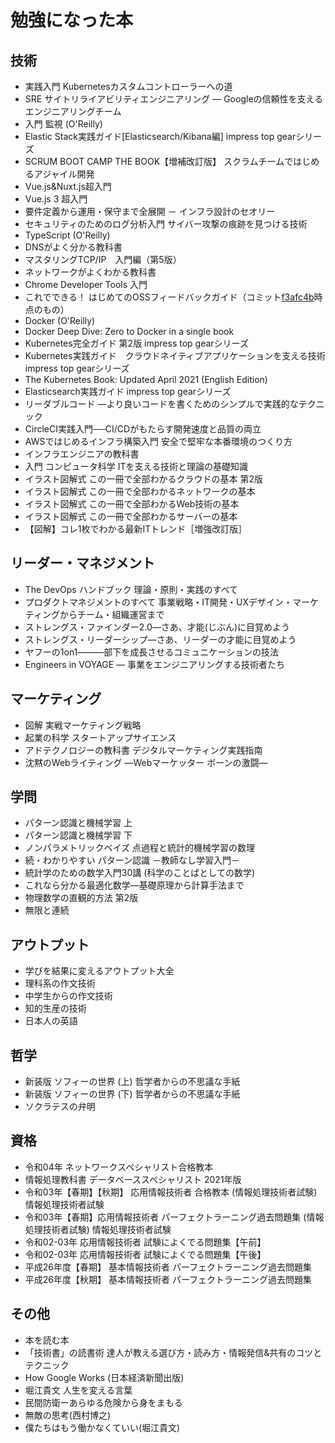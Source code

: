 # 勉強になった本

## 技術
* 実践入門 Kubernetesカスタムコントローラーへの道
* SRE サイトリライアビリティエンジニアリング ― Googleの信頼性を支えるエンジニアリングチーム
* 入門 監視 (O'Reilly)
* Elastic Stack実践ガイド[Elasticsearch/Kibana編] impress top gearシリーズ
* SCRUM BOOT CAMP THE BOOK【増補改訂版】 スクラムチームではじめるアジャイル開発
* Vue.js&Nuxt.js超入門
* Vue.js 3 超入門
* 要件定義から運用・保守まで全展開 － インフラ設計のセオリー
* セキュリティのためのログ分析入門 サイバー攻撃の痕跡を見つける技術
* TypeScript (O'Reilly)
* DNSがよく分かる教科書
* マスタリングTCP/IP　入門編（第5版）
* ネットワークがよくわかる教科書
* Chrome Developer Tools 入門
* これでできる！ はじめてのOSSフィードバックガイド（コミット[f3afc4b](https://github.com/oss-gate/first-feedback-guidebook/commit/f3afc4b10b72146129299b034b3ceb8142cfbf26)時点のもの）
* Docker (O'Reilly)
* Docker Deep Dive: Zero to Docker in a single book
* Kubernetes完全ガイド 第2版 impress top gearシリーズ
* Kubernetes実践ガイド　クラウドネイティブアプリケーションを支える技術 impress top gearシリーズ
* The Kubernetes Book: Updated April 2021 (English Edition)
* Elasticsearch実践ガイド impress top gearシリーズ
* リーダブルコード ―より良いコードを書くためのシンプルで実践的なテクニック
* CircleCI実践入門──CI/CDがもたらす開発速度と品質の両立
* AWSではじめるインフラ構築入門 安全で堅牢な本番環境のつくり方
* インフラエンジニアの教科書
* 入門 コンピュータ科学 ITを支える技術と理論の基礎知識
* イラスト図解式 この一冊で全部わかるクラウドの基本 第2版
* イラスト図解式 この一冊で全部わかるネットワークの基本
* イラスト図解式 この一冊で全部わかるWeb技術の基本
* イラスト図解式 この一冊で全部わかるサーバーの基本
* 【図解】コレ1枚でわかる最新ITトレンド［増強改訂版］

## リーダー・マネジメント
* The DevOps ハンドブック 理論・原則・実践のすべて
* プロダクトマネジメントのすべて 事業戦略・IT開発・UXデザイン・マーケティングからチーム・組織運営まで
* ストレングス・ファインダー2.0―さあ、才能(じぶん)に目覚めよう
* ストレングス・リーダーシップ―さあ、リーダーの才能に目覚めよう
* ヤフーの1on1―――部下を成長させるコミュニケーションの技法
* Engineers in VOYAGE ― 事業をエンジニアリングする技術者たち

## マーケティング
* 図解 実戦マーケティング戦略
* 起業の科学 スタートアップサイエンス
* アドテクノロジーの教科書 デジタルマーケティング実践指南
* 沈黙のWebライティング —Webマーケッター ボーンの激闘—

## 学問
* パターン認識と機械学習 上
* パターン認識と機械学習 下
* ノンパラメトリックベイズ 点過程と統計的機械学習の数理
* 続・わかりやすい パターン認識 －教師なし学習入門－
* 統計学のための数学入門30講 (科学のことばとしての数学)
* これなら分かる最適化数学―基礎原理から計算手法まで
* 物理数学の直観的方法 第2版
* 無限と連続

## アウトプット
* 学びを結果に変えるアウトプット大全
* 理科系の作文技術
* 中学生からの作文技術
* 知的生産の技術
* 日本人の英語

## 哲学
* 新装版 ソフィーの世界 (上) 哲学者からの不思議な手紙
* 新装版 ソフィーの世界 (下) 哲学者からの不思議な手紙
* ソクラテスの弁明

## 資格
* 令和04年 ネットワークスペシャリスト合格教本
* 情報処理教科書 データベーススペシャリスト 2021年版
* 令和03年【春期】【秋期】 応用情報技術者 合格教本 (情報処理技術者試験) 情報処理技術者試験
* 令和03年【春期】応用情報技術者 パーフェクトラーニング過去問題集 (情報処理技術者試験) 情報処理技術者試験
* 令和02-03年 応用情報技術者 試験によくでる問題集【午前】
* 令和02-03年 応用情報技術者 試験によくでる問題集【午後】
* 平成26年度【春期】 基本情報技術者 パーフェクトラーニング過去問題集
* 平成26年度【秋期】 基本情報技術者 パーフェクトラーニング過去問題集

## その他
* 本を読む本
* 「技術書」の読書術 達人が教える選び方・読み方・情報発信&共有のコツとテクニック
* How Google Works (日本経済新聞出版)
* 堀江貴文 人生を変える言葉
* 民間防衛ーあらゆる危険から身をまもる
* 無敵の思考(西村博之)
* 僕たちはもう働かなくていい(堀江貴文)
